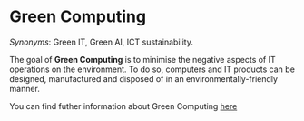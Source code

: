 # Green Computing


<!-- (Sustainability) -->

*Synonyms*: Green IT, Green AI, ICT sustainability.


The goal of **Green Computing** is to minimise the negative aspects of IT operations on the environment. To do so, computers and IT products can be designed, manufactured and disposed of in an environmentally-friendly manner.

You can find futher information about Green Computing [here](../../Societal_and_Environmental_Wellbeing/greenAI.md)
